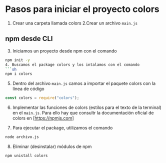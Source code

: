 # Pasos para iniciar el proyecto colors
1. Crear una carpeta llamada colors
2.Crear un archivo `main.js`

## npm desde CLI 
3. Iniciamos un proyecto desde npm con el comando
```sh
npm init -y
4. Buscamos el package colors y los intalamos con el comando
```sh
npm i colors
```
5. Dentro del archivo `main.js` camos a importar el paquete colors con la línea de código
```javascript
const colors = require("colors");
```
6. Implementar las funciones de colors (estilos para el texto de la terminal) en el `main.js`. Para ello hay que consultr la documentación oficial de colors en [https://npmjs.com]

7. Para ejecutar el package, utilizamos el comando
```sh
node archivo.js
```
8. Eliminar (desinstalar) módulos de npm 
```sh
npm unistall colors
```